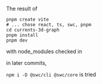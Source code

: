 The result of 

```
pnpm create vite
# ... chose react, ts, swc, pnpm
cd currents-3d-graph
pnpm install
pnpm dev
```

with node_modules checked in

in later commits,

`npm i -D @swc/cli @swc/core` is tried